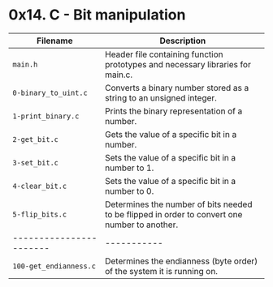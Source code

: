 # 0x14. C - Bit manipulation

| Filename                | Description |
| ----------------------- | ----------- |
| `main.h`                | Header file containing function prototypes and necessary libraries for main.c.|
| `0-binary_to_uint.c`    | Converts a binary number stored as a string to an unsigned integer.|
| `1-print_binary.c`      | Prints the binary representation of a number.|
| `2-get_bit.c`           | Gets the value of a specific bit in a number.|
| `3-set_bit.c`           | Sets the value of a specific bit in a number to 1.|
| `4-clear_bit.c`         | Sets the value of a specific bit in a number to 0.|
| `5-flip_bits.c`         | Determines the number of bits needed to be flipped in order to convert one number to another.|
| ----------------------- | ----------- |
| `100-get_endianness.c` | Determines the endianness (byte order) of the system it is running on.|
